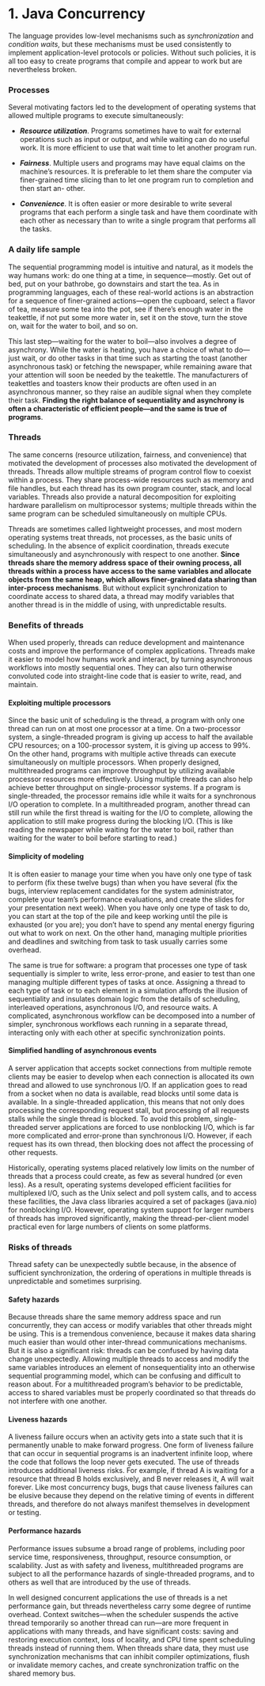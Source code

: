 # 1. Java Concurrency

The language provides low-level mechanisms such as _synchronization_ and _condition waits_, but these mechanisms must be used consistently to implement application-level protocols or policies. Without such policies, it is all too easy to create programs that compile and appear to work but are nevertheless broken.

### Processes
Several motivating factors led to the development of operating systems that allowed multiple programs to execute simultaneously:

- _**Resource utilization**_. Programs sometimes have to wait for external operations such as input or output, and while waiting can do no useful work. It is more efficient to use that wait time to let another program run.

- _**Fairness**_. Multiple users and programs may have equal claims on the machine’s resources. It is preferable to let them share the computer via finer-grained time slicing than to let one program run to completion and then start an- other.

- _**Convenience**_. It is often easier or more desirable to write several programs that each perform a single task and have them coordinate with each other as necessary than to write a single program that performs all the tasks.

### A daily life sample
The sequential programming model is intuitive and natural, as it models the way humans work: do one thing at a time, in sequence—mostly. Get out of bed, put on your bathrobe, go downstairs and start the tea. As in programming languages, each of these real-world actions is an abstraction for a sequence of finer-grained actions—open the cupboard, select a flavor of tea, measure some tea into the pot, see if there’s enough water in the teakettle, if not put some more water in, set it on the stove, turn the stove on, wait for the water to boil, and so on.

This last step—waiting for the water to boil—also involves a degree of asynchrony. While the water is heating, you have a choice of what to do—just wait, or do other tasks in that time such as starting the toast (another asynchronous task) or fetching the newspaper, while remaining aware that your attention will soon be needed by the teakettle. The manufacturers of teakettles and toasters know their products are often used in an asynchronous manner, so they raise an audible signal when they complete their task. **Finding the right balance of sequentiality and asynchrony is often a characteristic of efficient people—and the same is true of programs**.

### Threads
The same concerns (resource utilization, fairness, and convenience) that motivated the development of processes also motivated the development of threads. Threads allow multiple streams of program control flow to coexist within a process. They share process-wide resources such as memory and file handles, but each thread has its own program counter, stack, and local variables. Threads also provide a natural decomposition for exploiting hardware parallelism on multiprocessor systems; multiple threads within the same program can be scheduled simultaneously on multiple CPUs.

Threads are sometimes called lightweight processes, and most modern operating systems treat threads, not processes, as the basic units of scheduling. In the absence of explicit coordination, threads execute simultaneously and asynchronously with respect to one another. **Since threads share the memory address space of their owning process, all threads within a process have access to the same variables and allocate objects from the same heap, which allows finer-grained data sharing than inter-process mechanisms**. But without explicit synchronization to coordinate access to shared data, a thread may modify variables that another thread is in the middle of using, with unpredictable results.

### Benefits of threads
When used properly, threads can reduce development and maintenance costs and improve the performance of complex applications. Threads make it easier to model how humans work and interact, by turning asynchronous workflows into mostly sequential ones. They can also turn otherwise convoluted code into straight-line code that is easier to write, read, and maintain.

#### Exploiting multiple processors
Since the basic unit of scheduling is the thread, a program with only one thread can run on at most one processor at a time. On a two-processor system, a single-threaded program is giving up access to half the available CPU resources; on a 100-processor system, it is giving up access to 99%. On the other hand, programs with multiple active threads can execute simultaneously on multiple processors. When properly designed, multithreaded programs can improve throughput by utilizing available processor resources more effectively.
Using multiple threads can also help achieve better throughput on single-processor systems. If a program is single-threaded, the processor remains idle while it waits for a synchronous I/O operation to complete. In a multithreaded program, another thread can still run while the first thread is waiting for the I/O to complete, allowing the application to still make progress during the blocking I/O. (This is like reading the newspaper while waiting for the water to boil, rather than waiting for the water to boil before starting to read.)

#### Simplicity of modeling
It is often easier to manage your time when you have only one type of task to perform (fix these twelve bugs) than when you have several (fix the bugs, interview replacement candidates for the system administrator, complete your team’s performance evaluations, and create the slides for your presentation next week). When you have only one type of task to do, you can start at the top of the pile and keep working until the pile is exhausted (or you are); you don’t have to spend any mental energy figuring out what to work on next. On the other hand, managing multiple priorities and deadlines and switching from task to task usually carries some overhead.

The same is true for software: a program that processes one type of task sequentially is simpler to write, less error-prone, and easier to test than one managing multiple different types of tasks at once. Assigning a thread to each type of task or to each element in a simulation affords the illusion of sequentiality and insulates domain logic from the details of scheduling, interleaved operations, asynchronous I/O, and resource waits. A complicated, asynchronous workflow can be decomposed into a number of simpler, synchronous workflows each running in a separate thread, interacting only with each other at specific synchronization points.

#### Simplified handling of asynchronous events
A server application that accepts socket connections from multiple remote clients may be easier to develop when each connection is allocated its own thread and allowed to use synchronous I/O.
If an application goes to read from a socket when no data is available, read blocks until some data is available. In a single-threaded application, this means that not only does processing the corresponding request stall, but processing of all requests stalls while the single thread is blocked. To avoid this problem, single-threaded server applications are forced to use nonblocking I/O, which is far more complicated and error-prone than synchronous I/O. However, if each request has its own thread, then blocking does not affect the processing of other requests.

Historically, operating systems placed relatively low limits on the number of threads that a process could create, as few as several hundred (or even less). As a result, operating systems developed efficient facilities for multiplexed I/O, such as the Unix select and poll system calls, and to access these facilities, the Java class libraries acquired a set of packages (java.nio) for nonblocking I/O. However, operating system support for larger numbers of threads has improved significantly, making the thread-per-client model practical even for large numbers of clients on some platforms.

### Risks of threads

Thread safety can be unexpectedly subtle because, in the absence of sufficient synchronization, the ordering of operations in multiple threads is unpredictable and sometimes surprising.

#### Safety hazards
Because threads share the same memory address space and run concurrently, they can access or modify variables that other threads might be using. This is a tremendous convenience, because it makes data sharing much easier than would other inter-thread communications mechanisms. But it is also a significant risk: threads can be confused by having data change unexpectedly. Allowing multiple threads to access and modify the same variables introduces an element of nonsequentiality into an otherwise sequential programming model, which can be confusing and difficult to reason about. For a multithreaded program’s behavior to be predictable, access to shared variables must be properly coordinated so that threads do not interfere with one another.

#### Liveness hazards
A liveness failure occurs when an activity gets into a state such that it is permanently unable to make forward progress. One form of liveness failure that can occur in sequential programs is an inadvertent infinite loop, where the code that follows the loop never gets executed. The use of threads introduces additional liveness risks. For example, if thread A is waiting for a resource that thread B holds exclusively, and B never releases it, A will wait forever. Like most concurrency bugs, bugs that cause liveness failures can be elusive because they depend on the relative timing of events in different threads, and therefore do not always manifest themselves in development or testing.

#### Performance hazards
Performance issues subsume a broad range of problems, including poor service time, responsiveness, throughput, resource consumption, or scalability. Just as with safety and liveness, multithreaded programs are subject to all the performance hazards of single-threaded programs, and to others as well that are introduced by the use of threads.

In well designed concurrent applications the use of threads is a net performance gain, but threads nevertheless carry some degree of runtime overhead. Context switches—when the scheduler suspends the active thread temporarily so another thread can run—are more frequent in applications with many threads, and have significant costs: saving and restoring execution context, loss of locality, and CPU time spent scheduling threads instead of running them. When threads share data, they must use synchronization mechanisms that can inhibit compiler optimizations, flush or invalidate memory caches, and create synchronization traffic on the shared memory bus.
